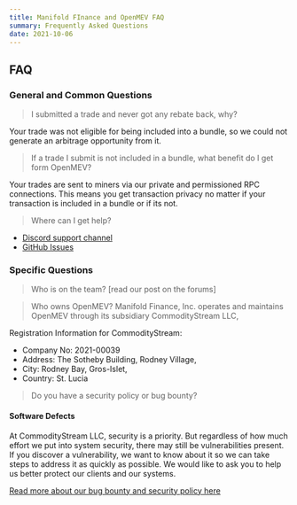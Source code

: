 ```yaml
---
title: Manifold FInance and OpenMEV FAQ
summary: Frequently Asked Questions
date: 2021-10-06
---
```


## FAQ

### General and Common Questions

> I submitted a trade and never got any rebate back, why?

Your trade was not eligible for being included into a bundle, so we could not generate an arbitrage
opportunity from it.

> If a trade I submit is not included in a bundle, what benefit do I get form OpenMEV?

Your trades are sent to miners via our private and permissioned RPC connections. This means you get
transaction privacy no matter if your transaction is included in a bundle or if its not.

> Where can I get help?

- [Discord support channel](https://openmev.page.link/support-chat)
- [GitHub Issues](https://openmev.page.link/support)

### Specific Questions

> Who is on the team? [read our post on the forums]

> Who owns OpenMEV? Manifold Finance, Inc. operates and maintains OpenMEV through its subsidiary
> CommodityStream LLC,

Registration Information for CommodityStream:

- Company No: 2021-00039
- Address: The Sotheby Building, Rodney Village,
- City: Rodney Bay, Gros-Islet,
- Country: St. Lucia

> Do you have a security policy or bug bounty?

#### Software Defects

At CommodityStream LLC, security is a priority. But regardless of how much effort we put into system
security, there may still be vulnerabilities present. If you discover a vulnerability, we want to
know about it so we can take steps to address it as quickly as possible. We would like to ask you to
help us better protect our clients and our systems.

[Read more about our bug bounty and security policy here](https://github.com/manifoldfinance/pki#defect-response)
